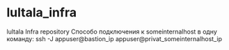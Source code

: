 # lultala_infra
lultala Infra repository
Способо подключения к someinternalhost в одну команду:
ssh -J appuser@bastion_ip appuser@privat_someinternalhost_ip

